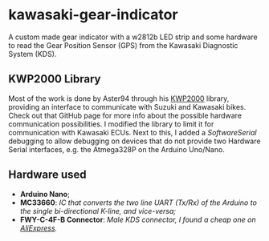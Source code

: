 ﻿# kawasaki-gear-indicator
A custom made gear indicator with a w2812b LED strip and some hardware to read the Gear Position Sensor (GPS) from the Kawasaki Diagnostic System (KDS).

## KWP2000 Library
Most of the work is done by Aster94 through his [KWP2000](https://github.com/aster94/Keyword-Protocol-2000) library, providing an interface to communicate with Suzuki and Kawasaki bikes. Check out that GitHub page for more info about the possible hardware communication possibilities.
I modified the library to limit it for communication with Kawasaki ECUs. Next to this, I added a *SoftwareSerial* debugging to allow debugging on devices that do not provide two Hardware Serial interfaces, e.g. the Atmega328P on the Arduino Uno/Nano.

## Hardware used
- **Arduino Nano**;
- **MC33660**: *IC that converts the two line UART (Tx/Rx) of the Arduino to the single bi-directional K-line, and vice-versa;*
- **FWY-C-4F-B Connector**: *Male KDS connector, I found a cheap one on [AliExpress](https://nl.aliexpress.com/item/1005002438381284.html?spm=a2g0o.order_list.order_list_main.5.186f79d26YG6rV&gatewayAdapt=glo2nld).*
